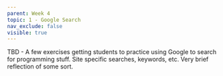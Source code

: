 ```yaml
---
parent: Week 4
topic: 1 - Google Search
nav_exclude: false
visible: true
---
```


TBD - A few exercises getting students to practice using Google to search for programming stuff. Site specific searches, keywords, etc. Very brief reflection of some sort.